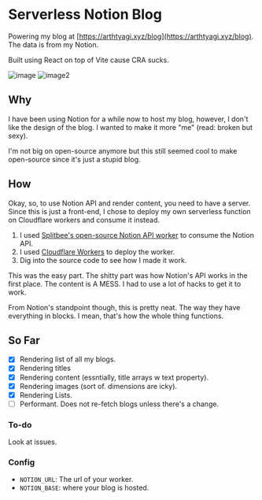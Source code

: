 # Serverless Notion Blog

Powering my blog at [https://arthtyagi.xyz/blog](https://arthtyagi.xyz/blog). The data is from my Notion.

Built using React on top of Vite cause CRA sucks.

![image](https://user-images.githubusercontent.com/41021374/182890950-1cf81d5c-0790-4d9a-8096-56b5e33a9bb2.png)
![image2](https://user-images.githubusercontent.com/41021374/182893665-aa7ad51b-6816-4e47-99ac-fd31080a647c.png)

## Why

I have been using Notion for a while now to host my blog, however, I don't like the design of the blog. I wanted to make it more "me" (read: broken but sexy).

I'm not big on open-source anymore but this still seemed cool to make open-source since it's just a stupid blog.

## How

Okay, so, to use Notion API and render content, you need to have a server. Since this is just a front-end, I chose to deploy my own serverless function on Cloudflare workers and consume it instead.

1. I used [Splitbee's open-source Notion API worker](https://github.com/splitbee/notion-api-worker/) to consume the Notion API.
2. I used [Cloudflare Workers](https://cloudflareworkers.com/) to deploy the worker.
3. Dig into the source code to see how I made it work.

This was the easy part. The shitty part was how Notion's API works in the first place. The content is A MESS. I had to use a lot of hacks to get it to work.

From Notion's standpoint though, this is pretty neat. The way they have everything in blocks. I mean, that's how the whole thing functions.

## So Far

- [X] Rendering list of all my blogs.
- [X] Rendering titles
- [X] Rendering content (essntially, title arrays w text property).
- [X] Rendering images (sort of. dimensions are icky).
- [X] Rendering Lists.
- [ ] Performant. Does not re-fetch blogs unless there's a change.

### To-do

Look at issues.

### Config

- `NOTION_URL`: The url of your worker.
- `NOTION_BASE`: where your blog is hosted.
